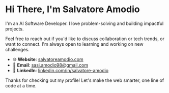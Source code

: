 # Hi There, I'm Salvatore Amodio

I'm an AI Software Developer. I love problem-solving and building impactful projects.

Feel free to reach out if you'd like to discuss collaboration or tech trends, or want to connect. I'm always open to learning and working on new challenges.

- 🌐 **Website**: [salvatoreamodio.com](https://salvatoreamodio.com)  
- 📧 **Email**: [sasi.amodio98@gmail.com](mailto:sasi.amodio98@gmail.com)  
- 💼 **LinkedIn**: [linkedin.com/in/salvatore-amodio](https://www.linkedin.com/in/salvatore-amodio)  



Thanks for checking out my profile! Let's make the web smarter, one line of code at a time.
